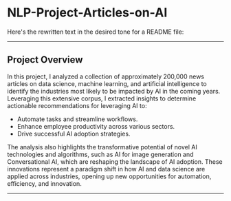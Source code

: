 # NLP-Project-Articles-on-AI

Here's the rewritten text in the desired tone for a README file:

---

## Project Overview

In this project, I analyzed a collection of approximately 200,000 news articles on data science, machine learning, and artificial intelligence to identify the industries most likely to be impacted by AI in the coming years. Leveraging this extensive corpus, I extracted insights to determine actionable recommendations for leveraging AI to:

- Automate tasks and streamline workflows.
- Enhance employee productivity across various sectors.
- Drive successful AI adoption strategies.

The analysis also highlights the transformative potential of novel AI technologies and algorithms, such as AI for image generation and Conversational AI, which are reshaping the landscape of AI adoption. These innovations represent a paradigm shift in how AI and data science are applied across industries, opening up new opportunities for automation, efficiency, and innovation.

---
